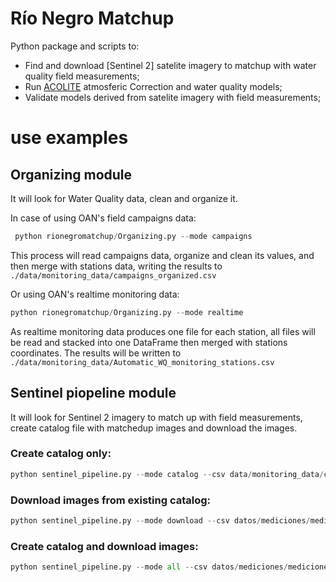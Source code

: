 # Río Negro Matchup

Python package and scripts to:  
- Find and download [Sentinel 2] satelite imagery to matchup with water quality field measurements;  
- Run [ACOLITE](https://hypercoast.org/) atmosferic Correction and water quality models;  
- Validate models derived from satelite imagery with field measurements;  

# use examples

## Organizing module
It will look for Water Quality data, clean and organize it.

In case of using OAN's field campaigns data:
```python
 python rionegromatchup/Organizing.py --mode campaigns
```
This process will read campaigns data, organize and clean its values, and then merge with stations data, writing the results to `./data/monitoring_data/campaigns_organized.csv`

Or using OAN's realtime monitoring data:
```python
python rionegromatchup/Organizing.py --mode realtime
```
As realtime monitoring data produces one file for each station, all files will be read and stacked into one DataFrame then merged with stations coordinates.
The results will be written to `./data/monitoring_data/Automatic_WQ_monitoring_stations.csv`

## Sentinel piopeline module
It will look for Sentinel 2 imagery to match up with field measurements, create catalog file with matchedup images and download the images.

### Create catalog only:

```python
python sentinel_pipeline.py --mode catalog --csv data/monitoring_data/campaigns_organized.csv --geojson data/bbox_rincon.geojson --output data/sentinel_downloads --time-delta 2
```

### Download images from existing catalog:

```python
python sentinel_pipeline.py --mode download --csv datos/mediciones/mediciones_campo.csv --geojson datos/bbox_rincon.geojson --output datos/sentinel_downloads --catalog-json datos/sentinel_catalog.json
```

### Create catalog and download images:

```python
python sentinel_pipeline.py --mode all --csv datos/mediciones/mediciones_campo.csv --geojson datos/bbox_rincon.geojson --output datos/sentinel_downloads --only-first
```
